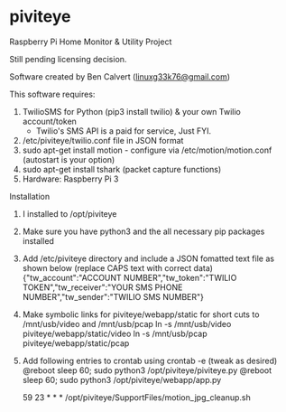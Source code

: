 # piviteye
Raspberry Pi Home Monitor &amp; Utility Project

Still pending licensing decision.

Software created by Ben Calvert (linuxg33k76@gmail.com)

This software requires:

1.  TwilioSMS for Python (pip3 install twilio) & your own Twilio account/token
    - Twilio's SMS API is a paid for service, Just FYI.
2.  /etc/piviteye/twilio.conf file in JSON format
3.  sudo apt-get install motion - configure via /etc/motion/motion.conf (autostart is your option)
4.  sudo apt-get install tshark (packet capture functions)
4.  Hardware:  Raspberry Pi 3

Installation
1.  I installed to /opt/piviteye
2.  Make sure you have python3 and the all necessary pip packages installed
3.  Add /etc/piviteye directory and include a JSON fomatted text file as shown below (replace CAPS text with correct data)
{"tw_account":"ACCOUNT NUMBER","tw_token":"TWILIO TOKEN","tw_receiver":"YOUR SMS PHONE NUMBER","tw_sender":"TWILIO SMS NUMBER"}
4.  Make symbolic links for piviteye/webapp/static for short cuts to /mnt/usb/video and /mnt/usb/pcap
    ln -s /mnt/usb/video piviteye/webapp/static/video
    ln -s /mnt/usb/pcap piviteye/webapp/static/pcap
5.  Add following entries to crontab using crontab -e (tweak as desired)
    @reboot sleep 60; sudo python3 /opt/piviteye/piviteye.py
    @reboot sleep 60; sudo python3 /opt/piviteye/webapp/app.py

    59 23 * * * /opt/piviteye/SupportFiles/motion_jpg_cleanup.sh

